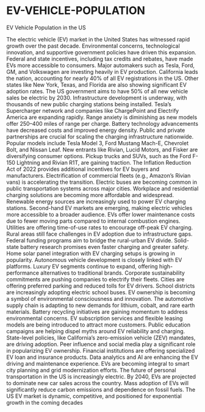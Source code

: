# EV-VEHICLE-POPULATION
EV Vehicle Population in the US

The electric vehicle (EV) market in the United States has witnessed rapid growth over the past decade.
Environmental concerns, technological innovation, and supportive government policies have driven this expansion.
Federal and state incentives, including tax credits and rebates, have made EVs more accessible to consumers.
Major automakers such as Tesla, Ford, GM, and Volkswagen are investing heavily in EV production.
California leads the nation, accounting for nearly 40% of all EV registrations in the US.
Other states like New York, Texas, and Florida are also showing significant EV adoption rates.
The US government aims to have 50% of all new vehicle sales be electric by 2030.
Infrastructure development is underway, with thousands of new public charging stations being installed.
Tesla’s Supercharger network and companies like ChargePoint and Electrify America are expanding rapidly.
Range anxiety is diminishing as new models offer 250–400 miles of range per charge.
Battery technology advancements have decreased costs and improved energy density.
Public and private partnerships are crucial for scaling the charging infrastructure nationwide.
Popular models include Tesla Model 3, Ford Mustang Mach-E, Chevrolet Bolt, and Nissan Leaf.
New entrants like Rivian, Lucid Motors, and Fisker are diversifying consumer options.
Pickup trucks and SUVs, such as the Ford F-150 Lightning and Rivian R1T, are gaining traction.
The Inflation Reduction Act of 2022 provides additional incentives for EV buyers and manufacturers.
Electrification of commercial fleets (e.g., Amazon’s Rivian vans) is accelerating the transition.
Electric buses are becoming common in public transportation systems across major cities.
Workplace and residential charging solutions are becoming more affordable and widespread.
Renewable energy sources are increasingly used to power EV charging stations.
Second-hand EV markets are emerging, making electric vehicles more accessible to a broader audience.
EVs offer lower maintenance costs due to fewer moving parts compared to internal combustion engines.
Utilities are offering time-of-use rates to encourage off-peak EV charging.
Rural areas still face challenges in EV adoption due to infrastructure gaps.
Federal funding programs aim to bridge the rural-urban EV divide.
Solid-state battery research promises even faster charging and greater safety.
Home solar panel integration with EV charging setups is growing in popularity.
Autonomous vehicle development is closely linked with EV platforms.
Luxury EV segments continue to expand, offering high-performance alternatives to traditional brands.
Corporate sustainability commitments are pushing companies to electrify their fleets.
Cities are offering preferred parking and reduced tolls for EV drivers.
School districts are increasingly adopting electric school buses.
EV ownership is becoming a symbol of environmental consciousness and innovation.
The automotive supply chain is adapting to new demands for lithium, cobalt, and rare earth materials.
Battery recycling initiatives are gaining momentum to address environmental concerns.
EV subscription services and flexible leasing models are being introduced to attract more customers.
Public education campaigns are helping dispel myths around EV reliability and charging.
State-level policies, like California’s zero-emission vehicle (ZEV) mandates, are driving adoption.
Peer influence and social media play a significant role in popularizing EV ownership.
Financial institutions are offering specialized EV loan and insurance products.
Data analytics and AI are enhancing the EV driving and maintenance experience.
EVs are becoming integral to smart city planning and grid modernization efforts.
The future of personal transportation in the US is increasingly electric.
By 2040, EVs are projected to dominate new car sales across the country.
Mass adoption of EVs will significantly reduce carbon emissions and dependence on fossil fuels.
The US EV market is dynamic, competitive, and positioned for exponential growth in the coming decades
